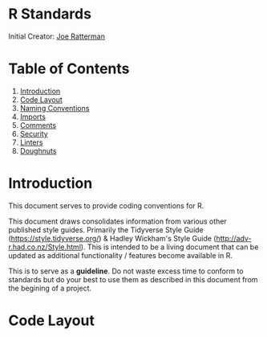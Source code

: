 # R Standards
Initial Creator: [Joe Ratterman](https://github.com/JoeRatterman-AMEND)

# Table of Contents
1. [Introduction](#introduction)
2. [Code Layout](#code-layout)
3. [Naming Conventions](#naming-conventions)
4. [Imports](#imports)
5. [Comments](#comments)
6. [Security](#security)
7. [Linters](#linters)
8. [Doughnuts](#doughnuts)

# Introduction
This document serves to provide coding conventions for R.

This document draws consolidates information from various other published style guides. Primarily the Tidyverse Style Guide (https://style.tidyverse.org/) & Hadley Wickham's Style Guide (http://adv-r.had.co.nz/Style.html). This is intended to be a living document that can be updated as additional functionality / features become available in R.

This is to serve as a **guideline**. Do not waste excess time to conform to standards but do your best to use them as described in this document from the begining of a project.

# Code Layout
